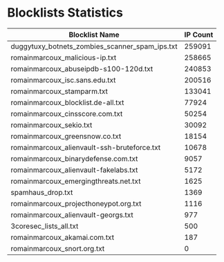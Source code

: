 # Blocklists Statistics
| Blocklist Name | IP Count |
|----|----|
| duggytuxy_botnets_zombies_scanner_spam_ips.txt | 259091 |
| romainmarcoux_malicious-ip.txt | 258665 |
| romainmarcoux_abuseipdb-s100-120d.txt | 240853 |
| romainmarcoux_isc.sans.edu.txt | 200516 |
| romainmarcoux_stamparm.txt | 133041 |
| romainmarcoux_blocklist.de-all.txt | 77924 |
| romainmarcoux_cinsscore.com.txt | 50254 |
| romainmarcoux_sekio.txt | 30092 |
| romainmarcoux_greensnow.co.txt | 18154 |
| romainmarcoux_alienvault-ssh-bruteforce.txt | 10678 |
| romainmarcoux_binarydefense.com.txt | 9057 |
| romainmarcoux_alienvault-fakelabs.txt | 5172 |
| romainmarcoux_emergingthreats.net.txt | 1625 |
| spamhaus_drop.txt | 1369 |
| romainmarcoux_projecthoneypot.org.txt | 1116 |
| romainmarcoux_alienvault-georgs.txt | 977 |
| 3coresec_lists_all.txt | 500 |
| romainmarcoux_akamai.com.txt | 187 |
| romainmarcoux_snort.org.txt | 0 |
